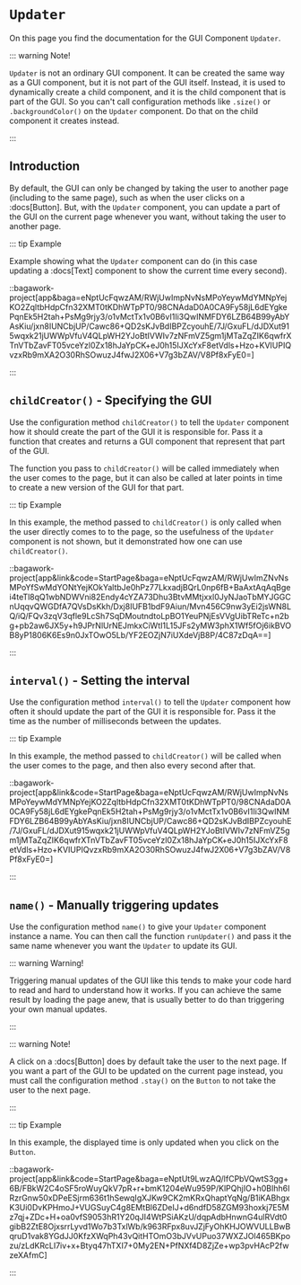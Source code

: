 <script>
	import ViewApp from '$lib/ViewApp.svelte'
</script>

# `Updater`
On this page you find the documentation for the GUI Component `Updater`.

::: warning Note!

`Updater` is not an ordinary GUI component. It can be created the same way as a GUI component, but it is not part of the GUI itself. Instead, it is used to dynamically create a child component, and it is the child component that is part of the GUI. So you can't call configuration methods like `.size()` or `.backgroundColor()` on the `Updater` component. Do that on the child component it creates instead.

:::



## Introduction
By default, the GUI can only be changed by taking the user to another page (including to the same page), such as when the user clicks on a :docs[Button]. But, with the `Updater` component, you can update a part of the GUI on the current page whenever you want, without taking the user to another page. 

::: tip Example

Example showing what the `Updater` component can do (in this case updating a :docs[Text] component to show the current time every second).

::bagawork-project[app&baga=eNptUcFqwzAM/RWjUwImpNvNsMPoYeywMdYMNpYejKO2ZqltbHdpCfn32XMT0tKDhWTpPT0/98CNAdaD0A0CA9Fy58jL6dEYgkePqnEk5H2tah+PsMg9rjy3/o1vMctTx1v0B6vI1Ii3QwINMFDY6LZB64B99yAbYAsKiu/jxn8IUNCbjUP/Cawc86+QD2sKJvBdIBPZcyouhE/7J/GxuFL/dJDXut915wqxk21jUWWpVfuV4QLpWH2YJoBtIVWIv7zNFmVZ5gm1jMTaZqZIK6qwfrXTnVTbZavFT05vceYzl0Zx18hJaYpCK+eJ0h15IJXcYxF8etVdls+Hzo+KVIUPIQvzxRb9mXA2O30RhSOwuzJ4fwJ2X06+V7g3bZAV/V8Pf8xFyE0=]

:::



## `childCreator()` - Specifying the GUI
Use the configuration method `childCreator()` to tell the `Updater` component how it should create the part of the GUI it is responsible for. Pass it a function that creates and returns a GUI component that represent that part of the GUI.

The function you pass to `childCreator()` will be called immediately when the user comes to the page, but it can also be called at later points in time to create a new version of the GUI for that part.

::: tip Example

In this example, the method passed to `childCreator()` is only called when the user directly comes to to the page, so the usefulness of the `Updater` component is not shown, but it demonstrated how one can use `childCreator()`.

::bagawork-project[app&link&code=StartPage&baga=eNptUcFqwzAM/RWjUwImZNvNsMPoYfSwMdYONtYejKOkYaltbJe0hPz77LkxadjBQrL0np6fB+BaAxtAqAqBgei4teTl8qQ1wbNDWVni82Endy4cYZA73Dhu3BtvMMtjxxl0JyNJaoTbMYJGGCnUqqvQWGDfA7QVsDsKkh/Dxj8IUFB1bdF9Aiun/Mvn456C9nw3yEi2jsWN8LQ/iQ/FQv3zqV3qfle9LcSh7SqDMoutndtoLpBO1YeuPNjEsVVgUibTReTc+n2bg+pb2aw6JX5y+h9JPrNlUrNEJmkxCiWtI1L15JFs2yMW3phX1Wf5fOj6ikBVOB8yP1806K6Es9n0JxTOwO5Lb/YF2EOZjN7iUXdeVjB8P/4C87zDqA==]

:::



## `interval()` - Setting the interval
Use the configuration method `interval()` to tell the `Updater` component how often it should update the part of the GUI it is responsible for. Pass it the time as the number of milliseconds between the updates.

::: tip Example

In this example, the method passed to `childCreator()` will be called when the user comes to the page, and then also every second after that.

::bagawork-project[app&link&code=StartPage&baga=eNptUcFqwzAM/RWjUwImpNvNsMPoYeywMdYMNpYejKO2ZqltbHdpCfn32XMT0tKDhWTpPT0/98CNAdaD0A0CA9Fy58jL6dEYgkePqnEk5H2tah+PsMg9rjy3/o1vMctTx1v0B6vI1Ii3QwINMFDY6LZB64B99yAbYAsKiu/jxn8IUNCbjUP/Cawc86+QD2sKJvBdIBPZcyouhE/7J/GxuFL/dJDXut915wqxk21jUWWpVfuV4QLpWH2YJoBtIVWIv7zNFmVZ5gm1jMTaZqZIK6qwfrXTnVTbZavFT05vceYzl0Zx18hJaYpCK+eJ0h15IJXcYxF8etVdls+Hzo+KVIUPIQvzxRb9mXA2O30RhSOwuzJ4fwJ2X06+V7g3bZAV/V8Pf8xFyE0=]

:::



## `name()` - Manually triggering updates
Use the configuration method `name()` to give your `Updater` component instance a name. You can then call the function `runUpdater()` and pass it the same name whenever you want the `Updater` to update its GUI.

::: warning Warning!

Triggering manual updates of the GUI like this tends to make your code hard to read and hard to understand how it works. If you can achieve the same result by loading the page anew, that is usually better to do than triggering your own manual updates.

:::

::: warning Note!

A click on a :docs[Button] does by default take the user to the next page. If you want a part of the GUI to be updated on the current page instead, you must call the configuration method `.stay()` on the `Button` to not take the user to the next page.

:::

::: tip Example

In this example, the displayed time is only updated when you click on the `Button`.

::bagawork-project[app&link&code=StartPage&baga=eNptUt9LwzAQ/lfCPbVQwtS3gg+6B/FBkW2C4oSF5roWuyQkV7pR+r+bmK1204eWu959P/KlPQhjIO+h0BIhh6IRzrGnw50xDPeESjrm636t1hSewqIgXJKw9CK2mKRxQhaptYqNg/B1iKABhgxK3Ui0DvKPHmoJ+VUGSuyC4g8EMtBl6ZDeIJ+d6ndfD58ZGM93hoxkj7E5Mz7qj+ZDc+H+oa0vfS9053hR1Y20qJI4WtPSiAKzU/dqpAdbHnwnG4ulRVdt0gibB2ZtE8OjxsrrLyvd1Wo7b3TxlWb/k963RFpx8uvJZjFyOhKHJOWVULLBwBqruD1vak8YGdJJ0KfzXWqPh43vQitHTOmO3bJVvUPuo37WXZJOl465BKpozu/zLdKRcLI7iv+x+Btyq47hTXI7+0My2EN+PfNXf4D8ZjZe+wp3pvHAcP2fwzeXAfmC]

:::